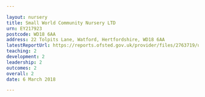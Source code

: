 ```yaml
---

layout: nursery
title: Small World Community Nursery LTD
urn: EY217923
postcode: WD18 6AA
address: 22 Tolpits Lane, Watford, Hertfordshire, WD18 6AA
latestReportUrl: https://reports.ofsted.gov.uk/provider/files/2763719/urn/EY217923.pdf
teaching: 2
development: 2
leadership: 2
outcomes: 2
overall: 2
date: 6 March 2018

---
```

